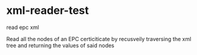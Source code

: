 # xml-reader-test
read epc xml 

Read all the nodes of an EPC certiciticate by recusveily traversing the xml tree and returning the values of said nodes
